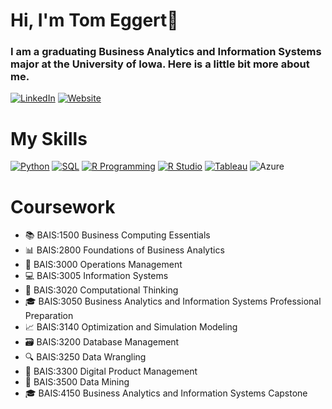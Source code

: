 # Hi, I'm Tom Eggert👋

### I am a graduating Business Analytics and Information Systems major at the University of Iowa. Here is a little bit more about me. 

[![LinkedIn](https://img.shields.io/badge/LinkedIn-0077B5?style=for-the-badge&logo=linkedin&logoColor=white)](https://www.linkedin.com/in/thomas-eggert-uiowa/)
[![Website](https://img.shields.io/badge/Website-009578?style=for-the-badge&logo=googlechrome&logoColor=white)](https://tomeggert.me/)


# My Skills

[![Python](https://img.shields.io/badge/Python-3776AB?style=for-the-badge&logo=python&logoColor=white)](https://www.python.org/)
[![SQL](https://img.shields.io/badge/SQL-4479A1?style=for-the-badge&logo=postgresql&logoColor=white)](https://www.postgresql.org/)
[![R Programming](https://img.shields.io/badge/R-276DC3?style=for-the-badge&logo=r&logoColor=white)](https://www.r-project.org/)
[![R Studio](https://img.shields.io/badge/RStudio-75AADB?style=for-the-badge&logo=RStudio&logoColor=white)](https://www.rstudio.com/)
[![Tableau](https://img.shields.io/badge/Tableau-E97627?style=for-the-badge&logo=tableau&logoColor=white)](https://www.tableau.com/)
![Azure](https://img.shields.io/badge/Azure-0089D6?style=for-the-badge&logo=microsoft-azure&logoColor=white)

# Coursework

- 📚 BAIS:1500 Business Computing Essentials
- 📊 BAIS:2800 Foundations of Business Analytics
- 🔧 BAIS:3000 Operations Management
- 💻 BAIS:3005 Information Systems
- 🤖 BAIS:3020 Computational Thinking
- 🎓 BAIS:3050 Business Analytics and Information Systems Professional Preparation
- 📈 BAIS:3140 Optimization and Simulation Modeling
- 🗃️ BAIS:3200 Database Management
- 🔍 BAIS:3250 Data Wrangling 
- 🚀 BAIS:3300 Digital Product Management
- 💎 BAIS:3500 Data Mining
- 🎓 BAIS:4150 Business Analytics and Information Systems Capstone

<!--
**tomeggert/tomeggert** is a ✨ _special_ ✨ repository because its `README.md` (this file) appears on your GitHub profile.
